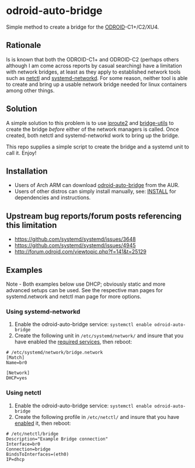 # odroid-auto-bridge
Simple method to create a bridge for the [ODROID](http://www.hardkernel.com/main/main.php)-C1+/C2/XU4.

## Rationale
Is is known that both the ODROID-C1+ and ODROID-C2 (perhaps others although I am come across reports by casual searching) have a limitation with network bridges, at least as they apply to established network tools such as [netctl](http://projects.archlinux.org/netctl.git/) and [systemd-networkd](https://www.github.com/systemd/systemd). For some reason, neither tool is able to create and bring up a usable network bridge needed for linux containers among other things.

## Solution
A simple solution to this problem is to use [iproute2](http://www.linuxfoundation.org/collaborate/workgroups/networking/iproute2) and [bridge-utils](http://www.linuxfoundation.org/collaborate/workgroups/networking/bridge) to create the bridge _before_ either of the network managers is called. Once created, both netctl and systemd-networkd work to bring up the bridge.

This repo supplies a simple script to create the bridge and a systemd unit to call it.  Enjoy!

## Installation
* Users of Arch ARM can download [odroid-auto-bridge](https://aur.archlinux.org/packages/odroid-auto-bridge) from the AUR.
* Users of other distros can simply install manually, see: [INSTALL](https://github.com/graysky2/odroid-auto-bridge/blob/master/INSTALL) for dependencies and instructions.

## Upstream bug reports/forum posts referencing this limitation
* https://github.com/systemd/systemd/issues/3648
* https://github.com/systemd/systemd/issues/4945
* http://forum.odroid.com/viewtopic.php?f=141&t=25129

## Examples
Note - Both examples below use DHCP; obviously static and more advanced setups can be used. See the respective man pages for systemd.network and netctl man page for more options.

### Using systemd-networkd

1. Enable the odroid-auto-bridge service: `systemctl enable odroid-auto-bridge`
2. Create the following unit in `/etc/systemd/network/` and insure that you have enabled the [required services](https://wiki.archlinux.org/index.php/Systemd-networkd#Required_services_and_setup), then reboot:
```
# /etc/systemd/network/bridge.network
[Match]
Name=br0

[Network]
DHCP=yes
```
### Using netctl
1. Enable the odroid-auto-bridge service: `systemctl enable odroid-auto-bridge`
2. Create the following profile in `/etc/netctl/` and insure that you have [enabled](https://wiki.archlinux.org/index.php/Netctl#Basic_method) it, then reboot:
```
# /etc/netctl/bridge
Description="Example Bridge connection"
Interface=br0
Connection=bridge
BindsToInterfaces=(eth0)
IP=dhcp
```
